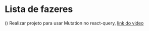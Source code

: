# Lista de fazeres

() Realizar projeto para usar Mutation no react-query, [link do video](youtube.com/watch?v=Mvy1ahOJ8TA)